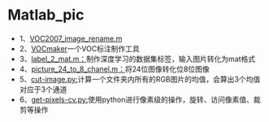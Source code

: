 # Matlab_pic

* 1、[VOC2007_image_rename.m](https://github.com/decouples/Matlab_pic/blob/master/VOC2007_image_rename.m)
* 2、[VOCmaker](https://github.com/whlook/VOCMaker)一个VOC标注制作工具
* 3、[label_2_mat.m：](https://github.com/decouples/Matlab/blob/master/label_2_mat.m)制作深度学习的数据集标签，输入图片转化为mat格式
* 4、[picture_24_to_8_chanel.m：](https://github.com/decouples/Matlab/blob/master/picture_24_to_8_chanel.m)将24位图像转化位8位图像
* 5、[cut-image.py:]()计算一个文件夹内所有的RGB图片的均值，会算出3个均值对应于3个通道
* 6、[get-pixels-cv.py:]()使用python进行像素级的操作，旋转、访问像素值、裁剪等操作
